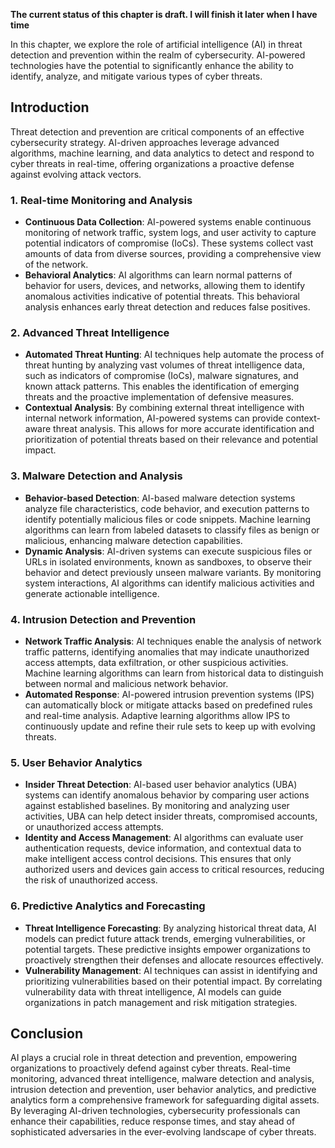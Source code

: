 **The current status of this chapter is draft. I will finish it later when I have time**

In this chapter, we explore the role of artificial intelligence (AI) in threat detection and prevention within the realm of cybersecurity. AI-powered technologies have the potential to significantly enhance the ability to identify, analyze, and mitigate various types of cyber threats.

Introduction
------------

Threat detection and prevention are critical components of an effective cybersecurity strategy. AI-driven approaches leverage advanced algorithms, machine learning, and data analytics to detect and respond to cyber threats in real-time, offering organizations a proactive defense against evolving attack vectors.

### 1. Real-time Monitoring and Analysis

* **Continuous Data Collection**: AI-powered systems enable continuous monitoring of network traffic, system logs, and user activity to capture potential indicators of compromise (IoCs). These systems collect vast amounts of data from diverse sources, providing a comprehensive view of the network.
* **Behavioral Analytics**: AI algorithms can learn normal patterns of behavior for users, devices, and networks, allowing them to identify anomalous activities indicative of potential threats. This behavioral analysis enhances early threat detection and reduces false positives.

### 2. Advanced Threat Intelligence

* **Automated Threat Hunting**: AI techniques help automate the process of threat hunting by analyzing vast volumes of threat intelligence data, such as indicators of compromise (IoCs), malware signatures, and known attack patterns. This enables the identification of emerging threats and the proactive implementation of defensive measures.
* **Contextual Analysis**: By combining external threat intelligence with internal network information, AI-powered systems can provide context-aware threat analysis. This allows for more accurate identification and prioritization of potential threats based on their relevance and potential impact.

### 3. Malware Detection and Analysis

* **Behavior-based Detection**: AI-based malware detection systems analyze file characteristics, code behavior, and execution patterns to identify potentially malicious files or code snippets. Machine learning algorithms can learn from labeled datasets to classify files as benign or malicious, enhancing malware detection capabilities.
* **Dynamic Analysis**: AI-driven systems can execute suspicious files or URLs in isolated environments, known as sandboxes, to observe their behavior and detect previously unseen malware variants. By monitoring system interactions, AI algorithms can identify malicious activities and generate actionable intelligence.

### 4. Intrusion Detection and Prevention

* **Network Traffic Analysis**: AI techniques enable the analysis of network traffic patterns, identifying anomalies that may indicate unauthorized access attempts, data exfiltration, or other suspicious activities. Machine learning algorithms can learn from historical data to distinguish between normal and malicious network behavior.
* **Automated Response**: AI-powered intrusion prevention systems (IPS) can automatically block or mitigate attacks based on predefined rules and real-time analysis. Adaptive learning algorithms allow IPS to continuously update and refine their rule sets to keep up with evolving threats.

### 5. User Behavior Analytics

* **Insider Threat Detection**: AI-based user behavior analytics (UBA) systems can identify anomalous behavior by comparing user actions against established baselines. By monitoring and analyzing user activities, UBA can help detect insider threats, compromised accounts, or unauthorized access attempts.
* **Identity and Access Management**: AI algorithms can evaluate user authentication requests, device information, and contextual data to make intelligent access control decisions. This ensures that only authorized users and devices gain access to critical resources, reducing the risk of unauthorized access.

### 6. Predictive Analytics and Forecasting

* **Threat Intelligence Forecasting**: By analyzing historical threat data, AI models can predict future attack trends, emerging vulnerabilities, or potential targets. These predictive insights empower organizations to proactively strengthen their defenses and allocate resources effectively.
* **Vulnerability Management**: AI techniques can assist in identifying and prioritizing vulnerabilities based on their potential impact. By correlating vulnerability data with threat intelligence, AI models can guide organizations in patch management and risk mitigation strategies.

Conclusion
----------

AI plays a crucial role in threat detection and prevention, empowering organizations to proactively defend against cyber threats. Real-time monitoring, advanced threat intelligence, malware detection and analysis, intrusion detection and prevention, user behavior analytics, and predictive analytics form a comprehensive framework for safeguarding digital assets. By leveraging AI-driven technologies, cybersecurity professionals can enhance their capabilities, reduce response times, and stay ahead of sophisticated adversaries in the ever-evolving landscape of cyber threats.
